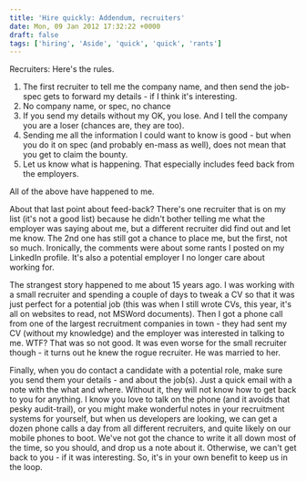 ```yaml
---
title: 'Hire quickly: Addendum, recruiters'
date: Mon, 09 Jan 2012 17:32:22 +0000
draft: false
tags: ['hiring', 'Aside', 'quick', 'quick', 'rants']
---
```


Recruiters: Here's the rules.

1.  The first recruiter to tell me the company name, and then send the job-spec gets to forward my details - if I think it's interesting.
2.  No company name, or spec, no chance
3.  If you send my details without my OK, you lose. And I tell the company you are a loser (chances are, they are too).
4.  Sending me all the information I could want to know is good - but when you do it on spec (and probably en-mass as well), does not mean that you get to claim the bounty.
5.  Let us know what is happening. That especially includes feed back from the employers.

All of the above have happened to me.

About that last point about feed-back? There's one recruiter that is on my list (it's not a good list) because he didn't bother telling me what the employer was saying about me, but a different recruiter did find out and let me know. The 2nd one has still got a chance to place me, but the first, not so much. Ironically, the comments were about some rants I posted on my LinkedIn profile. It's also a potential employer I no longer care about working for.

The strangest story happened to me about 15 years ago. I was working with a small recruiter and spending a couple of days to tweak a CV so that it was just perfect for a potential job (this was when I still wrote CVs, this year, it's all on websites to read, not MSWord documents). Then I got a phone call from one of the largest recruitment companies in town - they had sent my CV (without my knowledge) and the employer was interested in talking to me. WTF? That was so not good. It was even worse for the small recruiter though - it turns out he knew the rogue recruiter. He was married to her.

Finally, when you do contact a candidate with a potential role, make sure you send them your details - and about the job(s). Just a quick email with a note with the what and where. Without it, they will not know how to get back to you for anything. I know you love to talk on the phone (and it avoids that pesky audit-trail), or you might make wonderful notes in your recruitment systems for yourself, but when us developers are looking, we can get a dozen phone calls a day from all different recruiters, and quite likely on our mobile phones to boot. We've not got the chance to write it all down most of the time, so you should, and drop us a note about it. Otherwise, we can't get back to you - if it was interesting. So, it's in your own benefit to keep us in the loop.
